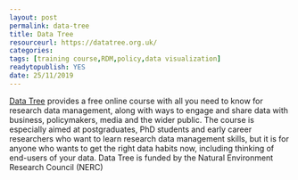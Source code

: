 ```yaml
---
layout: post 
permalink: data-tree
title: Data Tree
resourceurl: https://datatree.org.uk/
categories: 
tags: [training course,RDM,policy,data visualization]
readytopublish: YES
date: 25/11/2019
---
```

[Data Tree](https://datatree.org.uk/) provides a free online course with all you need to know for research data management, along with ways to engage and share data with business, policymakers, media and the wider public. The course is especially aimed at postgraduates, PhD students and early career researchers who want to learn research data management skills, but it is for anyone who wants to get the right data habits now, including thinking of end-users of your data. Data Tree is funded by the Natural Environment Research Council (NERC)